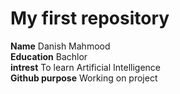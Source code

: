 # My first repository<br>
**Name** Danish Mahmood </br>
**Education** Bachlor <br>
**intrest** To learn Artificial Intelligence <br>
**Github purpose** Working on project
